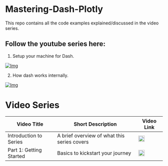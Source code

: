 # Mastering-Dash-Plotly
This repo contains all the code examples explained/discussed in the  video series.

## Follow the youtube series here: 
1. Setup your machine for Dash.
   
[![Img](https://img.youtube.com/vi/BdguytVmQsY/0.jpg)](https://www.youtube.com/watch?v=BdguytVmQsY)

2. How dash works internally.
   
[![Img](https://img.youtube.com/vi/7FwM_nVW8iw/0.jpg)](https://www.youtube.com/watch?v=7FwM_nVW8iw)



# Video Series

| Video Title | Short Description | Video Link | 
|-------------|-------------------|------------|
| Introduction to Series | A brief overview of what this series covers | <a href="https://www.youtube.com/watch?v=7FwM_nVW8iw" target="_blank"><img src="https://upload.wikimedia.org/wikipedia/commons/7/75/YouTube_social_white_squircle_%282017%29.svg" alt="YouTube" width="20"></a> |
| Part 1: Getting Started | Basics to kickstart your journey | <a href="https://www.youtube.com/watch?v=7FwM_nVW8iw" target="_blank"><img src="https://upload.wikimedia.org/wikipedia/commons/7/75/YouTube_social_white_squircle_%282017%29.svg" alt="YouTube" width="20"></a> |







